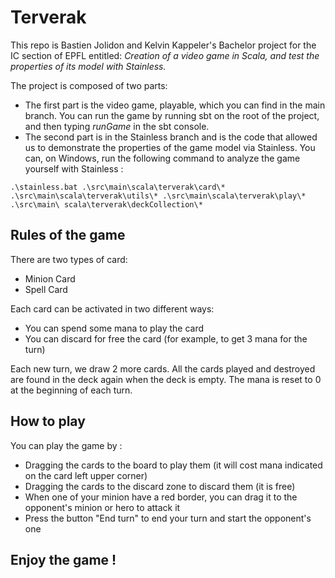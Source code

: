 # Terverak

This repo is Bastien Jolidon and Kelvin Kappeler's Bachelor project for the IC section of EPFL entitled: _Creation of a video game in Scala, and test the properties of its model with Stainless._

The project is composed of two parts:
- The first part is the video game, playable, which you can find in the main branch. You can run the game by running sbt on the root of the project, and then typing _runGame_ in the sbt console.
- The second part is in the Stainless branch and is the code that allowed us to demonstrate the properties of the game model via Stainless. You can, on Windows, run the following command to analyze the game yourself with Stainless :

```
.\stainless.bat .\src\main\scala\terverak\card\* .\src\main\scala\terverak\utils\* .\src\main\scala\terverak\play\* .\src\main\ scala\terverak\deckCollection\*
```

## Rules of the game

There are two types of card:
 - Minion Card
 - Spell Card

Each card can be activated in two different ways:
 - You can spend some mana to play the card
 - You can discard for free the card (for example, to get 3 mana for the turn)

Each new turn, we draw 2 more cards.
All the cards played and destroyed are found in the deck again when the deck is empty.
The mana is reset to 0 at the beginning of each turn.

## How to play
You can play the game by :
 - Dragging the cards to the board to play them (it will cost mana indicated on the card left upper corner)
 - Dragging the cards to the discard zone to discard them (it is free)
 - When one of your minion have a red border, you can drag it to the opponent's minion or hero to attack it
 - Press the button "End turn" to end your turn and start the opponent's one
 
## Enjoy the game !